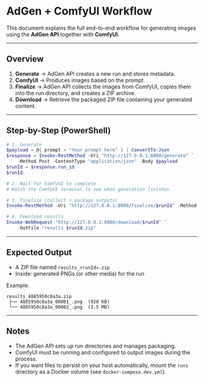 # AdGen + ComfyUI Workflow

This document explains the full end-to-end workflow for generating images using the **AdGen API** together with **ComfyUI**.

---

## Overview

1. **Generate** → AdGen API creates a new run and stores metadata.
2. **ComfyUI** → Produces images based on the prompt.
3. **Finalize** → AdGen API collects the images from ComfyUI, copies them into the run directory, and creates a ZIP archive.
4. **Download** → Retrieve the packaged ZIP file containing your generated content.

---

## Step-by-Step (PowerShell)

```powershell
# 1. Generate
$payload = @{ prompt = "Your prompt here" } | ConvertTo-Json
$response = Invoke-RestMethod -Uri "http://127.0.0.1:8000/generate" `
    -Method Post -ContentType "application/json" -Body $payload
$runId = $response.run_id
$runId

# 2. Wait for ComfyUI to complete
# Watch the ComfyUI terminal to see when generation finishes.

# 3. Finalize (collect + package outputs)
Invoke-RestMethod -Uri "http://127.0.0.1:8000/finalize/$runId" -Method Post

# 4. Download results
Invoke-WebRequest "http://127.0.0.1:8000/download/$runId" `
    -OutFile "results_$runId.zip"
```

---

## Expected Output

* A ZIP file named `results_<runId>.zip`
* Inside: generated PNGs (or other media) for the run

Example:

```
results_4885950c8a3a.zip
 ├── 4885950c8a3a_00001_.png  (920 KB)
 └── 4885950c8a3a_00002_.png  (3.5 MB)
```

---

## Notes

* The AdGen API sets up run directories and manages packaging.
* ComfyUI must be running and configured to output images during the process.
* If you want files to persist on your host automatically, mount the `runs` directory as a Docker volume (see `docker-compose.dev.yml`).
